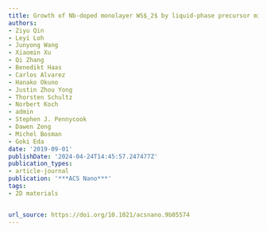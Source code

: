 ```yaml
---
title: Growth of Nb-doped monolayer WS$_2$ by liquid-phase precursor mixing
authors:
- Ziyu Qin
- Leyi Loh
- Junyong Wang
- Xiaomin Xu
- Qi Zhang
- Benedikt Haas
- Carlos Alvarez
- Hanako Okuno
- Justin Zhou Yong
- Thorsten Schultz
- Norbert Koch
- admin
- Stephen J. Pennycook
- Dawen Zeng
- Michel Bosman
- Goki Eda
date: '2019-09-01'
publishDate: '2024-04-24T14:45:57.247477Z'
publication_types:
- article-journal
publication: '***ACS Nano***'
tags:
- 2D materials


url_source: https://doi.org/10.1021/acsnano.9b05574
---
```

